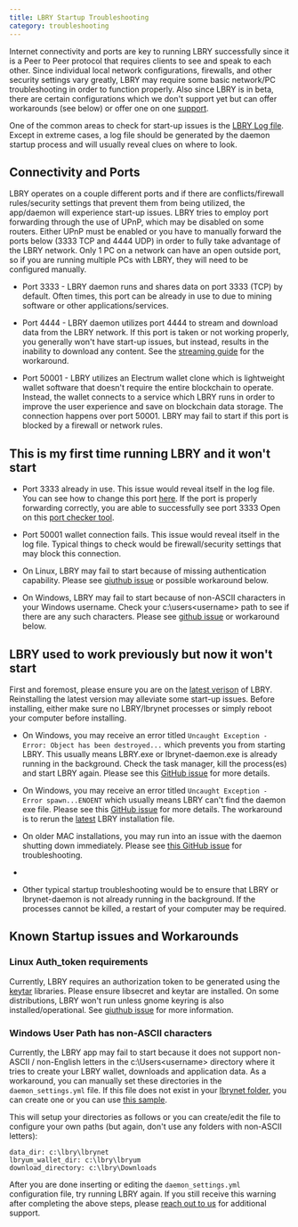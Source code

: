 ```yaml
---
title: LBRY Startup Troubleshooting
category: troubleshooting
---
```


Internet connectivity and ports are key to running LBRY successfully since it is a Peer to Peer protocol that requires clients to see and speak to each other. Since individual local network configurations, firewalls, and other security settings vary greatly, LBRY may require some basic network/PC troubleshooting in order to function properly. Also since LBRY is in beta, there are certain configurations which we don't support yet but can offer workarounds (see below) or offer one on one [support](https://lbry.io/faq/how-to-report-bugs). 

One of the common areas to check for start-up issues is the [LBRY Log file](https://lbry.io/faq/how-to-find-lbry-log-file). Except in extreme cases, a log file should be generated by the daemon startup process and will usually reveal clues on where to look. 

## Connectivity and Ports
LBRY operates on a couple different ports and if there are conflicts/firewall rules/security settings that prevent them from being utilized, the app/daemon will experience start-up issues. LBRY tries to employ port forwarding through the use of UPnP, which may be disabled on some routers. Either UPnP must be enabled or you have to manually forward the ports below (3333 TCP and 4444 UDP) in order to fully take advantage of the LBRY network. Only 1 PC on a network can have an open outside port, so if you are running multiple PCs with LBRY, they will need to be configured manually. 

- Port 3333 - LBRY daemon runs and shares data on port 3333 (TCP) by default. Often times, this port can be already in use to due to mining software or other applications/services. 

- Port 4444 - LBRY daemon utilizes port 4444 to stream and download data from the LBRY network. If this port is taken or not working properly, you generally won't have start-up issues, but instead, results in the inability to download any content. See the [streaming guide](https://lbry.io/faq/unable-to-stream) for the workaround. 

- Port 50001 - LBRY utilizes an Electrum wallet clone which is lightweight wallet software that doesn't require the entire blockchain to operate. Instead, the wallet connects to a service which LBRY runs in order to improve the user experience and save on blockchain data storage. The connection happens over port 50001. LBRY may fail to start if this port is blocked by a firewall or network rules. 

## This is my first time running LBRY and it won't start
- Port 3333 already in use. This issue would reveal itself in the log file. You can see how to change this port [here](https://lbry.io/faq/how-to-change-port). If the port is properly forwarding correctly, you are able to successfully see port 3333 Open on this [port checker tool](https://www.canyouseeme.org). 

- Port 50001 wallet connection fails. This issue would reveal itself in the log file. Typical things to check would be firewall/security settings that may block this connection. 

- On Linux, LBRY may fail to start because of missing authentication capability. Please see [giuthub issue](https://github.com/lbryio/lbry-app/issues/386) or possible workaround below.

- On Windows, LBRY may fail to start because of non-ASCII characters in your Windows username. Check your c:\users\<username> path to see if there are any such characters. Please see [github issue](https://github.com/lbryio/lbry/issues/794) or workaround below.

## LBRY used to work previously but now it won't start
First and foremost, please ensure you are on the [latest verison](https://lbry.io/get) of LBRY. Reinstalling the latest version may alleviate some start-up issues. Before installing, either make sure no LBRY/lbrynet processes or simply reboot your computer before installing. 

- On Windows, you may receive an error titled `Uncaught Exception - Error: Object has been destroyed...` which prevents you from starting LBRY. This usually means LBRY.exe or lbrynet-daemon.exe is already running in the background. Check the task manager, kill the process(es) and start LBRY again. Please see this [GitHub issue](https://github.com/lbryio/lbry-app/issues/353) for more details.

- On Windows, you may receive an error titled `Uncaught Exception - Error spawn...ENOENT` which usually means LBRY can't find the daemon exe file. Please see this [GitHub issue](https://github.com/lbryio/lbry-app/issues/396) for more details. The workaround is to rerun the [latest](https://lbry.io/get) LBRY installation file. 

- On older MAC installations, you may run into an issue with the daemon shutting down immediately. Please see [this GitHub issue](https://github.com/lbryio/lbry-app/issues/291) for troubleshooting. 
- 
- Other typical startup troubleshooting would be to ensure that LBRY or lbrynet-daemon is not already running in the background. If the processes cannot be killed, a restart of your computer may be required.

## Known Startup issues and Workarounds
### Linux Auth_token requirements
Currently, LBRY requires an authorization token to be generated using the [keytar](https://github.com/atom/node-keytar) libraries. Please ensure libsecret and keytar are installed. On some distributions, LBRY won't run unless gnome keyring is also installed/operational. See [giuthub issue](https://github.com/lbryio/lbry-app/issues/386) for more information. 

### Windows User Path has non-ASCII characters
Currently, the LBRY app may fail to start because it does not support non-ASCII / non-English letters in the c:\Users\<username> directory where it tries to create your LBRY wallet, downloads and application data. As a workaround, you can manually set these directories in the `daemon_settings.yml` file. If this file does not exist in your [lbrynet folder](https://lbry.io/faq/lbry-directories), you can create one or you can use [this sample](https://goo.gl/opybNE).

This will setup your directories as follows or you can create/edit the file to configure your own paths (but again, don't use any folders with non-ASCII letters):
```
data_dir: c:\lbry\lbrynet
lbryum_wallet_dir: c:\lbry\lbryum
download_directory: c:\lbry\Downloads
```

After you are done inserting or editing the `daemon_settings.yml` configuration file, try running LBRY again. If you still receive this warning after completing the above steps, please [reach out to us](https://lbry.io/faq/how-to-report-bugs) for additional support. 
